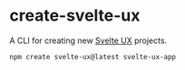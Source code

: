 # create-svelte-ux

A CLI for creating new [Svelte UX](https://svelte-ux.techniq.dev/) projects.

```bash
npm create svelte-ux@latest svelte-ux-app
```
